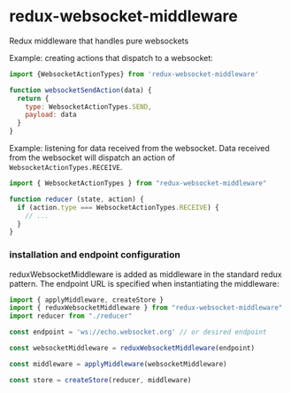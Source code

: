 # redux-websocket-middleware

Redux middleware that handles pure websockets


Example: creating actions that dispatch to a websocket:

```js
import {WebsocketActionTypes} from 'redux-websocket-middleware'

function websocketSendAction(data) {
  return {
    type: WebsocketActionTypes.SEND,
    payload: data
  }
}
```

Example: listening for data received from the websocket.
Data received from the websocket will dispatch an action of `WebsocketActionTypes.RECEIVE`. 

```js
import { WebsocketActionTypes } from "redux-websocket-middleware"

function reducer (state, action) {
  if (action.type === WebsocketActionTypes.RECEIVE) {
    // ...
  }
}
```

### installation and endpoint configuration

reduxWebsocketMiddleware is added as middleware in the standard redux pattern.
The endpoint URL is specified when instantiating the middleware:

```js
import { applyMiddleware, createStore }
import { reduxWebsocketMiddleware } from "redux-websocket-middleware"
import reducer from "./reducer"

const endpoint = 'ws://echo.websocket.org' // or desired endpoint

const websocketMiddleware = reduxWebsocketMiddleware(endpoint)

const middleware = applyMiddleware(websocketMiddleware)

const store = createStore(reducer, middleware)
```

